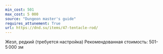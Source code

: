 ```yaml
---
min_cost: 501
max_cost: 5 000
source: "Dungeon master's guide"
requires_attunement: True
url: https://dnd.su/items/47-tentacle-rod/
---
```


Жезл, редкий (требуется настройка)
Рекомендованная стоимость: 501-5 000 зм